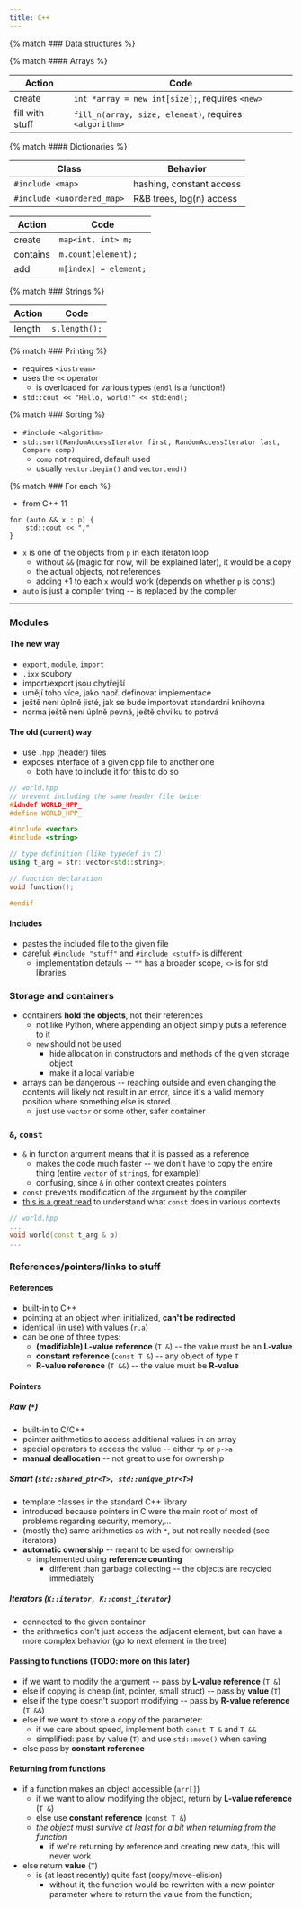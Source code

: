 ```yaml
---
title: C++
---
```


{% match ### Data structures %}

{% match #### Arrays %}

| Action          | Code                                                   |
| ---             | ---                                                    |
| create          | `int *array = new int[size];`, requires `<new>`        |
| fill with stuff | `fill_n(array, size, element)`, requires `<algorithm>` |


{% match #### Dictionaries %}

| Class                      | Behavior                 |
| ---                        | ---                      |
| `#include <map>`           | hashing, constant access |
| `#include <unordered_map>` | R&B trees, log(n) access |

| Action   | Code                  |
| ---      | ---                   |
| create   | `map<int, int> m;`    |
| contains | `m.count(element);`   |
| add      | `m[index] = element;` |


{% match ### Strings %}

| Action | Code          |
| ---    | ---           |
| length | `s.length();` |

{% match ### Printing %}
- requires `<iostream>`
- uses the `<<` operator
	- is overloaded for various types (`endl` is a function!)
- `std::cout << "Hello, world!" << std:endl;`

{% match ### Sorting %}
- `#include <algorithm>`
- `std::sort(RandomAccessIterator first, RandomAccessIterator last, Compare comp)`
	- `comp` not required, default used
	- usually `vector.begin()` and `vector.end()`

{% match ### For each %}
- from C++ 11
```
for (auto && x : p) {
	std::cout << ","
}
```
- `x` is one of the objects from `p` in each iteraton loop
	- without `&&` (magic for now, will be explained later), it would be a copy
	- the actual objects, not references
	- adding +1 to each `x` would work (depends on whether `p` is const)
- `auto` is just a compiler tying -- is replaced by the compiler

---

### Modules

#### The new way
- `export`, `module`, `import`
- `.ixx` soubory
- import/export jsou chytřejší
- umějí toho více, jako např. definovat implementace
- ještě není úplně jisté, jak se bude importovat standardní knihovna
- norma ještě není úplně pevná, ještě chvilku to potrvá

#### The old (current) way
- use `.hpp` (header) files
- exposes interface of a given cpp file to another one
	- both have to include it for this to do so

```hpp
// world.hpp
// prevent including the same header file twice:
#idndef WORLD_HPP_
#define WORLD_HPP_

#include <vector>
#include <string>

// type definition (like typedef in C):
using t_arg = str::vector<std::string>;

// function declaration
void function();

#endif
```

#### Includes
- pastes the included file to the given file
- careful: `#include "stuff"` and `#include <stuff>` is different
	- implementation detauls -- `""` has a broader scope, `<>` is for std libraries

### Storage and containers
- containers **hold the objects**, not their references
	- not like Python, where appending an object simply puts a reference to it
	- `new` should not be used
		- hide allocation in constructors and methods of the given storage object
		- make it a local variable
- arrays can be dangerous -- reaching outside and even changing the contents will likely not result in an error, since it's a valid memory position where something else is stored...
	- just use `vector` or some other, safer container

### `&`, `const`
- `&` in function argument means that it is passed as a reference
	- makes the code much faster -- we don't have to copy the entire thing (entire `vector` of `string`s, for example)!
	- confusing, since `&` in other context creates pointers
- `const` prevents modification of the argument by the compiler
- [this is a great read](http://duramecho.com/ComputerInformation/WhyHowCppConst.html) to understand what `const` does in various contexts

```hpp
// world.hpp
...
void world(const t_arg & p);
...
```

### References/pointers/links to stuff

#### References
- built-in to C++
- pointing at an object when initialized, **can't be redirected**
- identical (in use) with values (`r.a`)
- can be one of three types:
	- **(modifiable) L-value reference** (`T &`) -- the value must be an **L-value**
	- **constant reference** (`const T &`) -- any object of type `T`
	- **R-value reference** (`T &&`) -- the value must be **R-value**

#### Pointers

##### Raw (`*`)
- built-in to C/C++
- pointer arithmetics to access additional values in an array
- special operators to access the value -- either `*p` or `p->a`
- **manual deallocation** -- not great to use for ownership

##### Smart (`std::shared_ptr<T>, std::unique_ptr<T>`)
- template classes in the standard C++ library
- introduced because pointers in C were the main root of most of problems regarding security, memory,...
- (mostly the) same arithmetics as with `*`, but not really needed (see iterators)
- **automatic ownership** -- meant to be used for ownership
	- implemented using **reference counting**
		- different than garbage collecting -- the objects are recycled immediately

##### Iterators (`K::iterator, K::const_iterator`)
- connected to the given container
- the arithmetics don't just access the adjacent element, but can have a more complex behavior (go to next element in the tree)

#### Passing to functions (TODO: more on this later)
- if we want to modify the argument -- pass by **L-value reference** (`T &`)
- else if copying is cheap (int, pointer, small struct) -- pass by **value** (`T`)
- else if the type doesn't support modifying -- pass by **R-value reference** (`T &&`)
- else if we want to store a copy of the parameter:
	- if we care about speed, implement both `const T &` and `T &&`
	- simplified: pass by value (`T`) and use `std::move()` when saving
- else pass by **constant reference**

#### Returning from functions
- if a function makes an object accessible (`arr[]`)
	- if we want to allow modifying the object, return by **L-value reference** (`T &`)
	- else use **constant reference** (`const T &`)
	- _the object must survive at least for a bit when returning from the function_
		- if we're returning by reference and creating new data, this will never work
- else return **value** (`T`)
	- is (at least recently) quite fast (copy/move-elision)
		- without it, the function would be rewritten with a new pointer parameter where to return the value from the function; 
